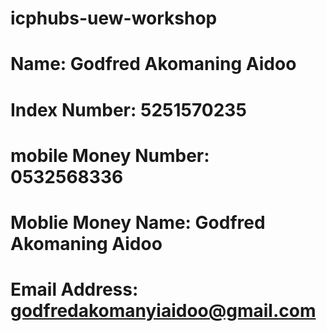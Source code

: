 # icphubs-uew-workshop
# Name: Godfred Akomaning Aidoo
# Index Number: 5251570235
# mobile Money Number: 0532568336
# Moblie Money Name: Godfred Akomaning Aidoo
# Email Address: godfredakomanyiaidoo@gmail.com
